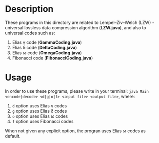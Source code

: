 # Description
These programs in this directory are related to Lempel–Ziv–Welch (LZW) - universal lossless data compression algorithm (**LZW.java**), and also to universal codes such as:
1. Elias γ code (**GammaCoding.java**)
2. Elias δ code (**DeltaCoding.java**)
3. Elias ω code (**OmegaCoding.java**)
4. Fibonacci code (**FibonacciCoding.java**)
# Usage
In order to use these programs, please write in your terminal: `java Main <encode|decode> <d|g|o|f> <input file> <output file>`, where:
1. `d` option uses Elias γ codes
2. `g` option uses Elias δ codes
3. `o` option uses Elias ω codes
4. `f` option uses Fibonacci codes

When not given any explicit option, the progran uses Elias ω codes as default.

